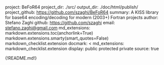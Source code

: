 project: BeFoR64
project_dir: ./src/
output_dir: ./doc/html/publish/
project_github: https://github.com/szaghi/BeFoR64
summary: A KISS library for base64 encoding/decoding for modern (2003+) Fortran projects
author: Stefano Zaghi
github: https://github.com/szaghi
email: stefano.zaghi@gmail.com
md_extensions: markdown.extensions.toc(anchorlink=True)
               markdown.extensions.smarty(smart_quotes=False)
               markdown_checklist.extension
docmark: <
md_extensions: markdown_checklist.extension
display: public
         protected
         private
source: true

{!README.md!}
